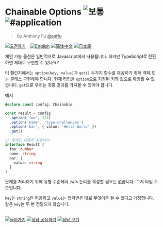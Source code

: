 <!--info-header-start--><h1>Chainable Options <img src="https://img.shields.io/badge/-%EB%B3%B4%ED%86%B5-d9901a" alt="보통"/> <img src="https://img.shields.io/badge/-%23application-999" alt="#application"/></h1><blockquote><p>by Anthony Fu <a href="https://github.com/antfu" target="_blank">@antfu</a></p></blockquote><p><a href="https://tsch.js.org/12/play/ko" target="_blank"><img src="https://img.shields.io/badge/-%EB%8F%84%EC%A0%84%ED%95%98%EA%B8%B0-3178c6?logo=typescript&logoColor=white" alt="도전하기"/></a> &nbsp;&nbsp;&nbsp;<a href="./README.md" target="_blank"><img src="https://img.shields.io/badge/-English-gray" alt="English"/></a>  <a href="./README.zh-CN.md" target="_blank"><img src="https://img.shields.io/badge/-%E7%AE%80%E4%BD%93%E4%B8%AD%E6%96%87-gray" alt="简体中文"/></a>  <a href="./README.ja.md" target="_blank"><img src="https://img.shields.io/badge/-%E6%97%A5%E6%9C%AC%E8%AA%9E-gray" alt="日本語"/></a> </p><!--info-header-end-->


체인 가능 옵션은 일반적으로 Javascript에서 사용됩니다. 하지만 TypeScript로 전환하면 제대로 구현할 수 있나요?

이 챌린지에서는 `option(key, value)`과 `get()` 두가지 함수를 제공하기 위해 객체 또는 클래스 구현해야 합니다. 현재 타입을 `option`으로 지정된 키와 값으로 확장할 수 있습니다. `get`으로 우리는 최종 결과를 가져올 수 있어야 합니다.

예시

```ts
declare const config: Chainable

const result = config
  .option('foo', 123)
  .option('name', 'type-challenges')
  .option('bar', { value: 'Hello World' })
  .get()

// 결과는 다음과 같습니다:
interface Result {
  foo: number
  name: string
  bar: {
    value: string
  }
}
```

문제를 처리하기 위해 유형 수준에서 js/ts 논리를 작성할 필요는 없습니다. 그저 타입 수준입니다.

`key`는 `string`만 허용하고 `value`는 입력받은 대로 무엇이든 될 수 있다고 가정합니다. 같은 `key`는 두 번 전달되지 않습니다.

<!--info-footer-start--><br><a href="../../README.ko.md" target="_blank"><img src="https://img.shields.io/badge/-%EB%8F%8C%EC%95%84%EA%B0%80%EA%B8%B0-grey" alt="돌아가기"/></a> <a href="https://tsch.js.org/12/answer/ko" target="_blank"><img src="https://img.shields.io/badge/-%EC%A0%95%EB%8B%B5%20%EA%B3%B5%EC%9C%A0%ED%95%98%EA%B8%B0-teal" alt="정답 공유하기"/></a> <a href="https://tsch.js.org/12/solutions" target="_blank"><img src="https://img.shields.io/badge/-%EC%A0%95%EB%8B%B5%20%EB%B3%B4%EA%B8%B0-de5a77?logo=awesome-lists&logoColor=white" alt="정답 보기"/></a> <!--info-footer-end-->
